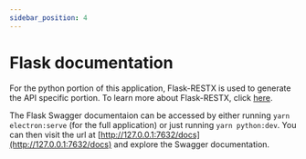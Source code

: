 ```yaml
---
sidebar_position: 4
---
```


# Flask documentation

For the python portion of this application, Flask-RESTX is used to generate the API specific portion. To learn more about Flask-RESTX, click [here](https://flask-restx.readthedocs.io/en/latest/).

The Flask Swagger documentaion can be accessed by either running `yarn electron:serve` (for the full application) or just running `yarn python:dev`. You can then visit the url at [http://127.0.0.1:7632/docs](http://127.0.0.1:7632/docs) and explore the Swagger documentation.
